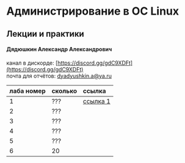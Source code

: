 # Администрирование в ОС Linux

## Лекции и практики

#### Дядюшкин Александр Александрович

канал в дискорде: [https://discord.gg/gdC9XDFt](https://discord.gg/gdC9XDFt)  
почта для отчётов: [dyadyushkin.a@ya.ru](mailto:dyadyushkin.a@ya.ru)

| лаба номер | сколько | ссылка |
| :--- | :--- | :--- |
| 1 | ??? | [ссылка 1](https://drive.google.com/file/d/1tMSvDxnmtMwS3-LoD5CM8-CfyKM2Pjjn/view) |
| 2 | ??? |  |
| 3 | ??? |  |
| 4 | ??? |  |
| 5 | ??? |  |
| 6 | 20 |  |



